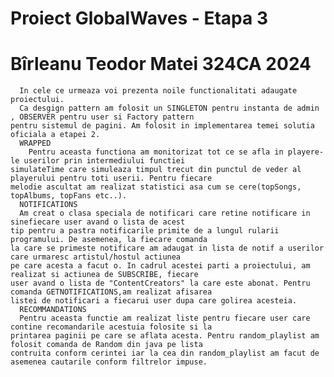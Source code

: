 # Proiect GlobalWaves  - Etapa 3
# <Copyrigts> Bîrleanu Teodor Matei 324CA 2024

      In cele ce urmeaza voi prezenta noile functionalitati adaugate proiectului.
      Ca desgign pattern am folosit un SINGLETON pentru instanta de admin , OBSERVER pentru user si Factory pattern
    pentru sistemul de pagini. Am folosit in implementarea temei solutia oficiala a etapei 2.
      WRAPPED
        Pentru aceasta functiona am monitorizat tot ce se afla in playere-le userilor prin intermediului functiei
    simulateTime care simuleaza timpul trecut din punctul de veder al playerului pentru toti userii. Pentru fiecare
    melodie ascultat am realizat statistici asa cum se cere(topSongs, topAlbums, topFans etc..).
      NOTIFICATIONS
      Am creat o clasa speciala de notificari care retine notificare in sinefiecare user avand o lista de acest 
    tip pentru a pastra notificarile primite de a lungul rularii programului. De asemenea, la fiecare comanda
    la care se primeste notificare am adaugat in lista de notif a userilor care urmaresc artistul/hostul actiunea
    pe care acesta a facut o. In cadrul acestei parti a proiectului, am realizat si actiunea de SUBSCRIBE, fiecare
    user avand o lista de "ContentCreators" la care este abonat. Pentru comanda GETNOTIFICATIONS,am realizat afisarea
    listei de notificari a fiecarui user dupa care golirea acesteia.
      RECOMMANDATIONS
      Pentru aceasta functie am realizat liste pentru fiecare user care contine recomandarile acestuia folosite si la
    printarea paginii pe care se aflata acesta. Pentru random_playlist am folosit comanda de Random din java pe lista
    contruita conform cerintei iar la cea din random_playlist am facut de asemenea cautarile conform filtrelor impuse.
    
    
      

